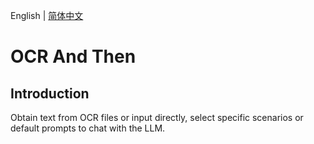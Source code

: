 English | [简体中文](./README-zh.md)

# OCR And Then

## Introduction

Obtain text from OCR files or input directly, select specific scenarios or default prompts to chat with the LLM.